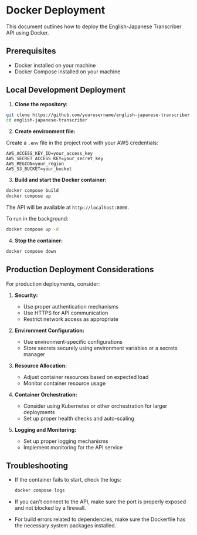 # Docker Deployment

This document outlines how to deploy the English-Japanese Transcriber API using Docker.

## Prerequisites

- Docker installed on your machine
- Docker Compose installed on your machine

## Local Development Deployment

1. **Clone the repository:**

```bash
git clone https://github.com/yourusername/english-japanese-transcriber.git
cd english-japanese-transcriber
```

2. **Create environment file:**

Create a `.env` file in the project root with your AWS credentials:

```
AWS_ACCESS_KEY_ID=your_access_key
AWS_SECRET_ACCESS_KEY=your_secret_key
AWS_REGION=your_region
AWS_S3_BUCKET=your_bucket
```

3. **Build and start the Docker container:**

```bash
docker compose build
docker compose up
```

The API will be available at `http://localhost:8000`.

To run in the background:

```bash
docker compose up -d
```

4. **Stop the container:**

```bash
docker compose down
```

## Production Deployment Considerations

For production deployments, consider:

1. **Security:**
   - Use proper authentication mechanisms
   - Use HTTPS for API communication
   - Restrict network access as appropriate

2. **Environment Configuration:**
   - Use environment-specific configurations
   - Store secrets securely using environment variables or a secrets manager

3. **Resource Allocation:**
   - Adjust container resources based on expected load
   - Monitor container resource usage

4. **Container Orchestration:**
   - Consider using Kubernetes or other orchestration for larger deployments
   - Set up proper health checks and auto-scaling

5. **Logging and Monitoring:**
   - Set up proper logging mechanisms
   - Implement monitoring for the API service

## Troubleshooting

- If the container fails to start, check the logs:
  ```bash
  docker compose logs
  ```

- If you can't connect to the API, make sure the port is properly exposed and not blocked by a firewall.

- For build errors related to dependencies, make sure the Dockerfile has the necessary system packages installed. 